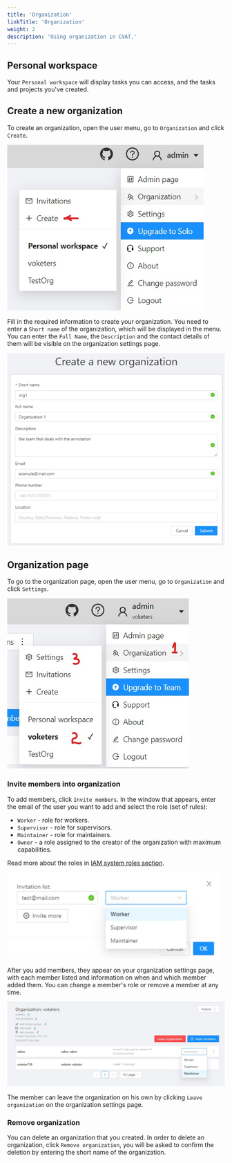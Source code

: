```yaml
---
title: 'Organization'
linkTitle: 'Organization'
weight: 2
description: 'Using organization in CVAT.'
---
```


## Personal workspace

Your `Personal workspace` will display tasks you can access, and the tasks and projects you've created.

## Create a new organization

To create an organization, open the user menu, go to `Organization` and click `Create`.

![](/images/image233.jpg)

Fill in the required information to create your organization.
You need to enter a `Short name` of the organization, which will be displayed in the menu.
You can enter the `Full Name`, the `Description` and the contact details
of them will be visible on the organization settings page.

![](/images/image234.jpg)

## Organization page

To go to the organization page, open the user menu, go to `Organization` and click `Settings`.

![](/images/image235.jpg)

### Invite members into organization

To add members, click `Invite members`. In the window that appears,
enter the email of the user you want to add and select the role (set of rules):

- `Worker` - role for workers.
- `Supervisor` - role for supervisors.
- `Maintainer` - role for maintainers.
- `Owner` - a role assigned to the creator of the organization with maximum capabilities.

Read more about the roles in [IAM system roles section](/docs/administration/advanced/iam_system_roles).

![](/images/image236.jpg)

After you add members, they appear on your organization settings page,
with each member listed and information on when and which member added them.
You can change a member's role or remove a member at any time.

![](/images/image237.jpg)

The member can leave the organization on his own by clicking `Leave organization` on the organization settings page.

### Remove organization

You can delete an organization that you created. In order to delete an organization,
click `Remove organization`, you will be asked to confirm the deletion by entering the short name of the organization.
